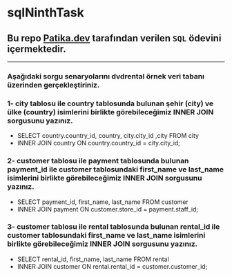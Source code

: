 # sqlNinthTask
## Bu repo [Patika.dev](https://www.patika.dev) tarafından verilen `SQL` ödevini içermektedir.
---
### Aşağıdaki sorgu senaryolarını dvdrental örnek veri tabanı üzerinden gerçekleştiriniz.
### 1- city tablosu ile country tablosunda bulunan şehir (city) ve ülke (country) isimlerini birlikte görebileceğimiz INNER JOIN sorgusunu yazınız.
- SELECT country.country_id, country, city.city_id ,city FROM city
- INNER JOIN country ON country.country_id = city.city_id;
### 2- customer tablosu ile payment tablosunda bulunan payment_id ile customer tablosundaki first_name ve last_name isimlerini birlikte görebileceğimiz INNER JOIN sorgusunu yazınız.
- SELECT payment_id, first_name, last_name FROM customer
- INNER JOIN payment ON customer.store_id = payment.staff_id;
### 3- customer tablosu ile rental tablosunda bulunan rental_id ile customer tablosundaki first_name ve last_name isimlerini birlikte görebileceğimiz INNER JOIN sorgusunu yazınız.
- SELECT rental_id, first_name, last_name FROM rental
- INNER JOIN customer ON rental.rental_id = customer.customer_id;

